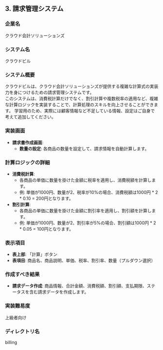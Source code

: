 ## 3. 請求管理システム

### 企業名
クラウド会計ソリューションズ

### システム名
クラウドビル

### システム概要
クラウドビルは、クラウド会計ソリューションズが提供する複雑な計算式の実装力を身につけるための請求管理システムです。  
このシステムは、消費税計算だけでなく、割引計算や複数税率の適用など、複雑な計算ロジックを実装することで、計算処理のスキルを向上させることができます。
学習用のため、実際には顧客情報など不足している情報、設定はご自身で考えて追加してください。

### 実装画面
- **請求書作成画面**: 
  - **数量の設定**: 各商品の数量を設定して、請求情報を自動計算します。

### 計算ロジックの詳細
- **消費税計算**: 
  - 各商品の単価に数量を掛けた金額に税率を適用し、消費税額を計算します。
  - 例: 単価が1000円、数量が2、税率が10%の場合、消費税額は1000円 * 2 * 0.10 = 200円となります。
- **割引計算**: 
  - 各商品の単価に数量を掛けた金額に割引率を適用し、割引額を計算します。
  - 例: 単価が1000円、数量が2、割引率が5%の場合、割引額は1000円 * 2 * 0.05 = 100円となります。

### 表示項目
- **表上部**:
  「計算」ボタン
- **表項目**: 
  商品名、商品説明、単価、税率、割引率、数量（プルダウン選択）

### 作成すべき結果
- **請求データ作成**:
  商品情報、合計金額、消費税額、割引額、支払期限、ステータスを含む請求データを作成します。

### 実装難易度
上級者向け

### ディレクトリ名
billing